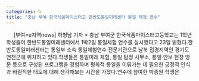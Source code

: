 ```yaml
---
categories: h
title: "충남 부여 한국식품마이스터고 한반도통일미래센터 통일 체험 연수"
---
```

&nbsp;&nbsp;&nbsp;&nbsp; [부여=e지역news] 허형남 기자 = 충남 부여군 한국식품마이스터고등학교는 1학년 학생들이 한반도통일미래센터에서 1박2일 통일체험 연수를 실시했다고 23일 밝혔다.한반도통일미래센터는 통일부 소속 통일체험연수 전문기관으로 남북 접경지역인 경기도 연천군에 위치하고 있다.학생들은 통일미래 체험, 통일 탐정 사무소, 통일·안보 현장 방문 등으로 구성된 프로그램을 경험하며 평화적 통일을 이뤄가는 데 필요한 긍정적 인식과 바람직한 태도에 대해 생각해보는 시간을 가졌다.연수에 참여한 박종원 학생은 